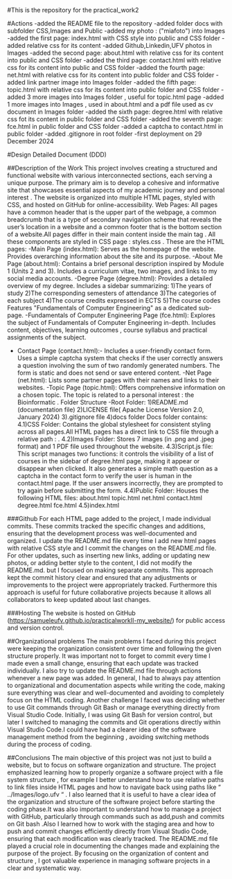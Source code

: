 #This is the repository for the practical_work2

#Actions
-added the README file to the repository
-added folder docs with subfolder CSS,Images and Public
-added my photo : ("miafoto") into Images
-added the first page: index.html with CSS style into public and CSS folder
-added relative css for its content
-added Github,Linkedin,UFV photos in Images
-added the second page: about.html with relative css for its content into public and CSS folder
-added the third page: contact.html with relative css for its content into public and CSS folder
-added the fourth page: net.html with relative css for its content into public folder and CSS folder
-added link partner image into Images folder
-added the fifth page: topic.html with relative css for its content into public folder and CSS folder
-added 3 more images into Images folder , useful for topic.html page 
-added 1 more images into Images , used in about.html and a pdf file used as cv document in Images folder
-added the sixth page: degree.html with relative css fot its content in public folder and CSS folder
-added the seventh page: fce.html in public folder and CSS folder
-added a captcha to contact.html in public folder
-added .gitignore in root folder
-first deployment on 29 December 2024

#Design Detailed Document (DDD)

##Description of the Work
This project involves creating a structured and functional website with various interconnected sections, each serving a unique purpose. The primary aim is to develop a cohesive and informative site that showcases essential aspects of my academic journey and  personal interest . The website is organized into multiple HTML pages, styled with CSS, and hosted on GitHub for online-accessibility.
Web Pages:
All pages have a common header that is  the upper part of the webpage, a common breadcrumb that is a type of secondary navigation scheme that reveals the user’s location in a website and a common footer  that is the bottom section of a website.All pages differ in their main content inside the main tag . 
All these components are styled in CSS page : styles.css . 
These are the HTML pages:
-Main Page (index.html):
Serves as the homepage of the website.
Provides overarching information about the site and its purpose.
-About Me Page (about.html):
Contains a brief personal description inspired by Module 1 (Units 2 and 3).
Includes a curriculum vitae, two images, and links to my social media accounts.
-Degree Page (degree.html):
Provides a detailed overview of my degree.
Includes a sidebar summarizing:
1)The years of study
2)The corresponding semesters of attendance
3)The categories of each subject
4)The course credits expressed in ECTS
5)The course codes
Features "Fundamentals of Computer Engineering" as a dedicated sub-page.
-Fundamentals of Computer Engineering Page (fce.html):
Explores the subject of Fundamentals of Computer Engineering in-depth.
Includes content, objectives, learning outcomes , course syllabus and practical assignments of the subject.
- Contact Page (contact.html):-
Includes a user-friendly contact form.
Uses a simple captcha system that checks if the user correctly answers a question involving the sum of two randomly generated numbers.
The form is static and does not send or save entered content.
-Net Page (net.html):
Lists some partner pages with their names and links to their websites.
-Topic Page (topic.html):
Offers comprehensive information on a chosen topic.
The topic is related to a personal interest : the Bioinformatic .
Folder Structure
-Root Folder:
1)README.md (documentation file)
2)LICENSE file( Apache License Version 2.0, January 2024)
3).gitignore file
4)docs folder 
     Docs folder contains: 
4.1)CSS Folder: Contains the global stylesheet for consistent styling across all pages.All HTML pages has a direct link to CSS file through a relative path :  <link rel="stylesheet" href="../CSS/styles.css"> .
4.2)Images Folder: Stores 7 images (in .png and .jpeg format) and 1 PDF file used throughout the website.
4.3)Script.js file: This script manages two functions: it controls the visibility of a list of courses in the sidebar of degree.html page, making it appear or disappear when clicked. It also generates a simple math question as a captcha in the contact form to verify the user is human in the contact.html page. If the user answers incorrectly, they are prompted to try again before submitting the form.
4.4)Public Folder: Houses the following HTML files:
about.html
topic.html
net.html
contact.html
degree.html
fce.html
4.5)index.html 


###Github
For each HTML page added to the project, I made individual commits. These commits tracked the specific changes and additions, ensuring that the development process was well-documented and organized. I update the README.md file every time I add new html pages with relative CSS style and I commit the changes on the README.md file. 
For other updates, such as inserting new links, adding or updating new photos, or adding better style to the content, I did not modify the README.md. but I focused on making separate commits. This approach kept the commit history clear and ensured that any adjustments or improvements to the project were appropriately tracked. Furthermore this approach is useful for future collaborative projects because it allows all collaborators to keep updated  about last changes.

###Hosting
The website is hosted on GitHub (https://samueleufv.github.io/practicalworkII-my_website/) for public access and version control.

##Organizational problems
The main problems I faced during this project were keeping the organization consistent over time and following the given structure properly. It was important not to forget to commit every time I made even a small change, ensuring that each update was tracked individually. I also try to update the README.md file through actions whenever a new page was added. In general, I had to always pay attention to organizational and documentation aspects while writing the code, making sure everything was clear and well-documented and avoiding to completely focus on the HTML coding.
Another challenge I faced was deciding whether to use Git commands through Git Bash or manage everything directly from Visual Studio Code. Initially, I was using Git Bash for version control, but later I switched to managing the commits and Git operations directly within Visual Studio Code.I could have had a clearer idea of the software management method from the beginning , avoiding switching methods during the process of coding.


##Conclusions 
The main objective of this project was not just to build a website, but to focus on software organization and structure. The project emphasized learning how to properly organize a software project with a file system structure , for example I better understand how to use relative paths to link files inside HTML pages  and how to navigate back using paths like “ ../Images/logo.ufv “ . I also learned that it is useful to have a clear idea of the organization and structure of the software project before starting the coding phase.It was also important to understand how to manage a project with GitHub, particularly through commands such as add,push and commits on Git bash .Also I learned how to work with the staging area and how to push and commit changes efficiently directly from Visual Studio Code, ensuring that each modification was clearly tracked. The README.md file played a crucial role in documenting the changes made and explaining the purpose of the project. By focusing on the organization of content and structure , I got valuable experience in managing software projects in a clear and systematic way.
